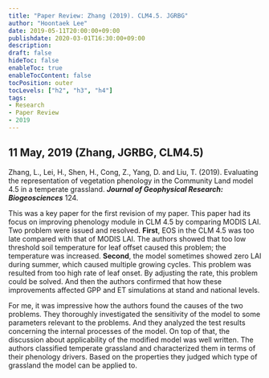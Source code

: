 ```yaml
---
title: "Paper Review: Zhang (2019). CLM4.5. JGRBG"
author: "Hoontaek Lee"
date: 2019-05-11T20:00:00+09:00
publishdate: 2020-03-01T16:30:00+09:00
description:
draft: false
hideToc: false
enableToc: true
enableTocContent: false
tocPosition: outer
tocLevels: ["h2", "h3", "h4"]
tags:
- Research
- Paper Review
- 2019
---
```


## 11 May, 2019 (Zhang, JGRBG, CLM4.5)

Zhang, L., Lei, H., Shen, H., Cong, Z., Yang, D. and Liu, T. (2019). Evaluating the representation of vegetation phenology in the Community Land model 4.5 in a temperate grassland. **_Journal of Geophysical Research: Biogeosciences_** 124.

This was a key paper for the first revision of my paper. This paper had its focus on improving phenology module in CLM 4.5 by comparing MODIS LAI. Two problem were issued and resolved. **First**, EOS in the CLM 4.5 was too late compared with that of MODIS LAI. The authors showed that too low threshold soil temperature for leaf offset caused this problem; the temperature was increased. **Second**, the model sometimes showed zero LAI during summer, which caused multiple growing cycles. This problem was resulted from too high rate of leaf onset. By adjusting the rate, this problem could be solved. And then the authors confirmed that how these improvements affected GPP and ET simulations at stand and national levels.

For me, it was impressive how the authors found the causes of the two problems. They thoroughly investigated the sensitivity of the model to some parameters relevant to the problems. And they analyzed the test results concerning the internal processes of the model. On top of that, the discussion about applicability of the modified model was well written. The authors classified temperate grassland and characterized them in terms of their phenology drivers. Based on the properties they judged which type of grassland the model can be applied to.   